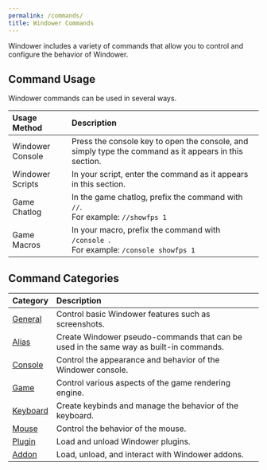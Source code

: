 ```yaml
---
permalink: /commands/
title: Windower Commands
---
```


Windower includes a variety of commands that allow you to control and configure the behavior of Windower.

## Command Usage
Windower commands can be used in several ways.

| Usage Method | Description |
|:---|:---|
| Windower Console | Press the console key to open the console, and simply type the command as it appears in this section. |
| Windower Scripts | In your script, enter the command as it appears in this section. |
| Game Chatlog | In the game chatlog, prefix the command with `//`.<br> For example: `//showfps 1` |
| Game Macros | In your macro, prefix the command with `/console `.<br> For example: `/console showfps 1` |

## Command Categories

| Category | Description |
|:---|:---|
| [General](general/) | Control basic Windower features such as screenshots. |
| [Alias](alias/) | Create Windower pseudo-commands that can be used in the same way as built-in commands. |
| [Console](console/) | Control the appearance and behavior of the Windower console. |
| [Game](game/) | Control various aspects of the game rendering engine. |
| [Keyboard](keyboard/) | Create keybinds and manage the behavior of the keyboard. |
| [Mouse](mouse/) | Control the behavior of the mouse. |
| [Plugin](plugin/) | Load and unload Windower plugins. |
| [Addon](addon/) | Load, unload, and interact with Windower addons. |
